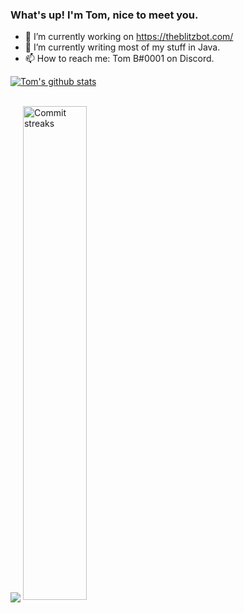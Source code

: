 ### What's up! I'm Tom, nice to meet you.

- 🔭 I’m currently working on https://theblitzbot.com/
- 🌱 I’m currently writing most of my stuff in Java.
- 📫 How to reach me: Tom B#0001 on Discord.

[![Tom's github stats](https://github-readme-stats.vercel.app/api?username=HardstylesDev&show_icons=true&theme=synthwave&include_all_commits=true&count_private=true)]()


<br>
<img align="center" src="https://github-readme-stats.vercel.app/api/top-langs/?username=HardstylesDev&theme=synthwave&include_all_commits=true" /> 
<img width="45%" alt="Commit streaks" src="https://github-readme-streak-stats.herokuapp.com?user=HardstylesDev&hide_border=true&background=00000000&stroke=4896ff&dates=71a1e0&ring=ffa74a&sideNums=4896ff&currStreakLabel=4896ff&currStreakNum=4896ff&sideLabels=4896ff" />
<br>

